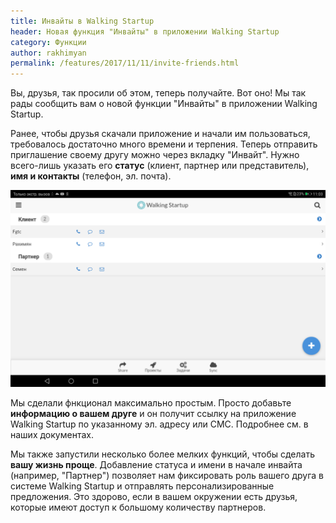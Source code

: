```yaml
---
title: Инвайты в Walking Startup
header: Новая функция "Инвайты" в приложении Walking Startup
category: Функции
author: rakhimyan
permalink: /features/2017/11/11/invite-friends.html
---
```

Вы, друзья, так просили об этом, теперь получайте. Вот оно! Мы так рады сообщить вам о новой функции "Инвайты" в приложении Walking Startup. 

Ранее, чтобы друзья скачали приложение и начали им пользоваться, требовалось достаточно много времени и терпения. Теперь отправить приглашение своему другу можно через вкладку "Инвайт". Нужно всего-лишь указать его __статус__ (клиент, партнер или представитель), __имя и контакты__ (телефон, эл. почта).

![Includes](/img/blog/invite.png)

Мы сделали фнкционал максимально простым. Просто добавьте __информацию о вашем друге__ и он получит ссылку на приложение Walking Startup по указанному эл. адресу или СМС. Подробнее см. в наших документах.

Мы также запустили несколько более мелких функций, чтобы сделать __вашу жизнь проще__. Добавление статуса и имени в начале инвайта (например, "Партнер") позволяет нам фиксировать роль вашего друга в системе Walking Startup и отправлять персонализированные предложения. Это здорово, если в вашем окружении есть друзья, которые имеют доступ к большому количеству партнеров.
